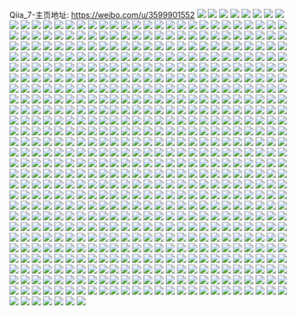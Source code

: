 Qiia_7-主页地址: https://weibo.com/u/3599901552 
![](https://wx4.sinaimg.cn/mw2000/d6922370ly1h9hmvt7qlrj20u0140q98.jpg) 
![](https://wx4.sinaimg.cn/mw2000/d6922370ly1h9hmvtykglj20u0140qbs.jpg) 
![](https://wx4.sinaimg.cn/mw2000/d6922370ly1h9hmvxaoduj20u01907ih.jpg) 
![](https://wx4.sinaimg.cn/mw2000/d6922370ly1h9hmvz3t9nj20u01syteq.jpg) 
![](https://wx4.sinaimg.cn/mw2000/d6922370ly1h9h9zy5wipj20u018zwt1.jpg) 
![](https://wx4.sinaimg.cn/mw2000/d6922370ly1h9h9zxi0rjj20u018zncf.jpg) 
![](https://wx4.sinaimg.cn/mw2000/d6922370ly1h9dzvptrsbj20u01hh79i.jpg) 
![](https://wx4.sinaimg.cn/mw2000/d6922370ly1h9a9zeqqw6j20u0140ake.jpg) 
![](https://wx4.sinaimg.cn/mw2000/d6922370ly1h9a9zt4x1rj20u01400yr.jpg) 
![](https://wx4.sinaimg.cn/mw2000/d6922370ly1h93g6zmrhkj20qy0nnmze.jpg) 
![](https://wx4.sinaimg.cn/mw2000/d6922370ly1h90emz7lskj20u01syak1.jpg) 
![](https://wx4.sinaimg.cn/mw2000/d6922370ly1h90en5doa4j20u01sztfe.jpg) 
![](https://wx4.sinaimg.cn/mw2000/d6922370ly1h90en44cmvj20u03lv1ej.jpg) 
![](https://wx4.sinaimg.cn/mw2000/d6922370ly1h90en7bkdoj20u0191q68.jpg) 
![](https://wx4.sinaimg.cn/mw2000/d6922370ly1h90en9u4maj20u0191gq0.jpg) 
![](https://wx4.sinaimg.cn/mw2000/d6922370ly1h90en9axg4j20u0191q6j.jpg) 
![](https://wx4.sinaimg.cn/mw2000/d6922370ly1h90en84ugwj20u0191q9u.jpg) 
![](https://wx4.sinaimg.cn/mw2000/d6922370ly1h90enbgbkgj20u0191dkg.jpg) 
![](https://wx4.sinaimg.cn/mw2000/d6922370ly1h90en6tdqbj20u0191gq4.jpg) 
![](https://wx4.sinaimg.cn/mw2000/d6922370ly1h90en69v5vj20u0191q8u.jpg) 
![](https://wx4.sinaimg.cn/mw2000/d6922370ly1h90en0r00aj20u0190dnv.jpg) 
![](https://wx4.sinaimg.cn/mw2000/d6922370ly1h90en8rzhuj20u0191jw9.jpg) 
![](https://wx4.sinaimg.cn/mw2000/d6922370ly1h90enai8w4j20u01910xw.jpg) 
![](https://wx4.sinaimg.cn/mw2000/d6922370ly1h8z0q8fczij20ot0hh75h.jpg) 
![](https://wx4.sinaimg.cn/mw2000/d6922370ly1h8z0q7v0cnj20u0122102.jpg) 
![](https://wx4.sinaimg.cn/mw2000/d6922370ly1h8wqi94zdxj20u01syalr.jpg) 
![](https://wx4.sinaimg.cn/mw2000/d6922370ly1h8ol9ng0m9j21910u0agg.jpg) 
![](https://wx4.sinaimg.cn/mw2000/d6922370ly1h8j9q44dbdj20wi0n876s.jpg) 
![](https://wx4.sinaimg.cn/mw2000/d6922370ly1h8dxjc4jqkj20u0140k3u.jpg) 
![](https://wx4.sinaimg.cn/mw2000/d6922370ly1h8dxjd4h4mj20u0140tgo.jpg) 
![](https://wx4.sinaimg.cn/mw2000/d6922370ly1h8dxje4advj20u0140k0m.jpg) 
![](https://wx4.sinaimg.cn/mw2000/d6922370ly1h8bgtfq3muj20u01400yw.jpg) 
![](https://wx4.sinaimg.cn/mw2000/d6922370ly1h898vom22gj21910u0dm5.jpg) 
![](https://wx4.sinaimg.cn/mw2000/d6922370ly1h898vpieprj21900u0gqw.jpg) 
![](https://wx4.sinaimg.cn/mw2000/d6922370ly1h83rzk5z58j20u019j130.jpg) 
![](https://wx4.sinaimg.cn/mw2000/d6922370ly1h83rzknv37j20u0190jvu.jpg) 
![](https://wx4.sinaimg.cn/mw2000/d6922370ly1h81m1o2rvcj20sq1e944m.jpg) 
![](https://wx4.sinaimg.cn/mw2000/d6922370ly1h7zv4dl44ij20u0140gv4.jpg) 
![](https://wx4.sinaimg.cn/mw2000/d6922370ly1h7zv4gg1ppj20u00u0grp.jpg) 
![](https://wx4.sinaimg.cn/mw2000/d6922370ly1h7z7ln6zbrj20u011iwur.jpg) 
![](https://wx4.sinaimg.cn/mw2000/d6922370ly1h7z7lo56u0j20u0140132.jpg) 
![](https://wx4.sinaimg.cn/mw2000/d6922370ly1h7su7bmjvtj20ox0k3dh0.jpg) 
![](https://wx4.sinaimg.cn/mw2000/d6922370ly1h7qntg01tgj20rf1j1jv1.jpg) 
![](https://wx4.sinaimg.cn/mw2000/d6922370ly1h7mrbulicxj20u0136th2.jpg) 
![](https://wx4.sinaimg.cn/mw2000/d6922370ly1h7mrdge1vwj20u015eaj7.jpg) 
![](https://wx4.sinaimg.cn/mw2000/d6922370ly1h7mrdgv93vj20u0140qbz.jpg) 
![](https://wx4.sinaimg.cn/mw2000/d6922370ly1h7mrdha6rfj20u019044b.jpg) 
![](https://wx4.sinaimg.cn/mw2000/d6922370ly1h7mrdfxm45j20u018btec.jpg) 
![](https://wx4.sinaimg.cn/mw2000/d6922370ly1h7mrdhmbk2j20u0191dkv.jpg) 
![](https://wx4.sinaimg.cn/mw2000/d6922370ly1h7lcdj2d3qj20u01hc46x.jpg) 
![](https://wx4.sinaimg.cn/mw2000/d6922370ly1h7jzuyq081j20u0140qat.jpg) 
![](https://wx4.sinaimg.cn/mw2000/d6922370ly1h7jzuz7hftj20u011igv2.jpg) 
![](https://wx4.sinaimg.cn/mw2000/d6922370ly1h7ir4jqhv3j20u0140h2r.jpg) 
![](https://wx4.sinaimg.cn/mw2000/d6922370ly1h763hx9himj20u018zgto.jpg) 
![](https://wx4.sinaimg.cn/mw2000/d6922370ly1h756bwnzy5j20s31ktdif.jpg) 
![](https://wx4.sinaimg.cn/mw2000/d6922370ly1h756bx89b1j20n00xqgn7.jpg) 
![](https://wx4.sinaimg.cn/mw2000/d6922370ly1h6whmqnw35j20u0138gqo.jpg) 
![](https://wx4.sinaimg.cn/mw2000/d6922370ly1h6whmr14wuj20u40tjdiw.jpg) 
![](https://wx4.sinaimg.cn/mw2000/d6922370ly1h6whmq86czj20kn0dvgmy.jpg) 
![](https://wx4.sinaimg.cn/mw2000/d6922370ly1h6se21lhfzj20u0140k09.jpg) 
![](https://wx4.sinaimg.cn/mw2000/d6922370ly1h6omd690k5j21400u0jtz.jpg) 
![](https://wx4.sinaimg.cn/mw2000/d6922370ly1h6o3d9zr2vj20u0140aga.jpg) 
![](https://wx4.sinaimg.cn/mw2000/d6922370ly1h6l6sjxhu4j20u014s484.jpg) 
![](https://wx4.sinaimg.cn/mw2000/d6922370ly1h6fu0cl0fej20u01gc44x.jpg) 
![](https://wx4.sinaimg.cn/mw2000/d6922370ly1h6f67pn6wqj20wi0ijabh.jpg) 
![](https://wx4.sinaimg.cn/mw2000/d6922370ly1h6ejdeyo7tj20u0140gzu.jpg) 
![](https://wx4.sinaimg.cn/mw2000/d6922370ly1h6ejdgaf4cj20u01407hh.jpg) 
![](https://wx4.sinaimg.cn/mw2000/d6922370ly1h6ejdhycpej20u0140qf1.jpg) 
![](https://wx4.sinaimg.cn/mw2000/d6922370ly1h6ejdn7unpj20u0191qbt.jpg) 
![](https://wx4.sinaimg.cn/mw2000/d6922370ly1h66al0p8bdj20ns0b5t9k.jpg) 
![](https://wx4.sinaimg.cn/mw2000/d6922370ly1h62gqpypfej20u00u0ah0.jpg) 
![](https://wx4.sinaimg.cn/mw2000/d6922370ly1h62gqqkodhj20u00u07bl.jpg) 
![](https://wx4.sinaimg.cn/mw2000/d6922370ly1h62gqrixiwj21910u04cs.jpg) 
![](https://wx4.sinaimg.cn/mw2000/d6922370ly1h62gqsdvbfj20u01914cg.jpg) 
![](https://wx4.sinaimg.cn/mw2000/d6922370ly1h62gqt376uj20u018wk0s.jpg) 
![](https://wx4.sinaimg.cn/mw2000/d6922370ly1h62gqtkxhsj21400u0q9t.jpg) 
![](https://wx4.sinaimg.cn/mw2000/d6922370ly1h60bw47xvrj21400u0dha.jpg) 
![](https://wx4.sinaimg.cn/mw2000/d6922370ly1h60bw3pk23j21hc0u0woa.jpg) 
![](https://wx4.sinaimg.cn/mw2000/d6922370ly1h60bw4kvfwj20ra10dgqh.jpg) 
![](https://wx4.sinaimg.cn/mw2000/d6922370ly1h60bw59r8uj21400u07gr.jpg) 
![](https://wx4.sinaimg.cn/mw2000/d6922370ly1h5yiw3hj67j21400u0dot.jpg) 
![](https://wx4.sinaimg.cn/mw2000/d6922370ly1h5yiw45q8kj21400u0wi9.jpg) 
![](https://wx4.sinaimg.cn/mw2000/d6922370ly1h5xvm4lpf4j20u0190wl4.jpg) 
![](https://wx4.sinaimg.cn/mw2000/d6922370ly1h5ws8eg7qkj20u01hcak7.jpg) 
![](https://wx4.sinaimg.cn/mw2000/d6922370ly1h5ws8d3hu9j20u01907e0.jpg) 
![](https://wx4.sinaimg.cn/mw2000/d6922370ly1h5w581w7ooj20u00v4grr.jpg) 
![](https://wx4.sinaimg.cn/mw2000/d6922370ly1h5vggcpdqkj20u0140gur.jpg) 
![](https://wx4.sinaimg.cn/mw2000/d6922370ly1h5tbzzsvpdj20u01407ar.jpg) 
![](https://wx4.sinaimg.cn/mw2000/d6922370ly1h5tbzx1ay4j20u00u045a.jpg) 
![](https://wx4.sinaimg.cn/mw2000/d6922370ly1h5tc02qiyoj20u0190til.jpg) 
![](https://wx4.sinaimg.cn/mw2000/d6922370ly1h5lj7m6hlkj20u0140tgy.jpg) 
![](https://wx4.sinaimg.cn/mw2000/d6922370ly1h5kjuzis85j20u01ow118.jpg) 
![](https://wx4.sinaimg.cn/mw2000/d6922370ly1h5drhxmjwcj20u0140qa3.jpg) 
![](https://wx4.sinaimg.cn/mw2000/d6922370ly1h5drhxyfuwj20u0140k2w.jpg) 
![](https://wx4.sinaimg.cn/mw2000/d6922370ly1h5drhy83p0j20ry176tjn.jpg) 
![](https://wx4.sinaimg.cn/mw2000/d6922370ly1h5drhylswaj20u0191n4n.jpg) 
![](https://wx4.sinaimg.cn/mw2000/d6922370ly1h5drhz2vg6j20u0191wm5.jpg) 
![](https://wx4.sinaimg.cn/mw2000/d6922370ly1h5drhzefa3j20u019011r.jpg) 
![](https://wx4.sinaimg.cn/mw2000/d6922370ly1h5drhxdj1wj20u018zgs0.jpg) 
![](https://wx4.sinaimg.cn/mw2000/d6922370ly1h5drhzvcvcj20u0190gs3.jpg) 
![](https://wx4.sinaimg.cn/mw2000/d6922370ly1h5dri08ta9j20u0190gsh.jpg) 
![](https://wx4.sinaimg.cn/mw2000/d6922370ly1h5aa55y14tj20u00ys40m.jpg) 
![](https://wx4.sinaimg.cn/mw2000/d6922370ly1h53xatgq9oj20wi0oc76s.jpg) 
![](https://wx4.sinaimg.cn/mw2000/d6922370ly1h53xatww4aj20wi0nfjul.jpg) 
![](https://wx4.sinaimg.cn/mw2000/d6922370ly1h53xas9i6kj21400u0wn4.jpg) 
![](https://wx4.sinaimg.cn/mw2000/d6922370ly1h51s0d577jj20u01404ay.jpg) 
![](https://wx4.sinaimg.cn/mw2000/d6922370ly1h51s0blin0j20u0148tkt.jpg) 
![](https://wx4.sinaimg.cn/mw2000/d6922370ly1h51s0ejd4dj21400u011w.jpg) 
![](https://wx4.sinaimg.cn/mw2000/d6922370ly1h4zoahgu9sj20cb0dz0to.jpg) 
![](https://wx4.sinaimg.cn/mw2000/d6922370ly1h4zoahr35qj20wi1qnn3v.jpg) 
![](https://wx4.sinaimg.cn/mw2000/d6922370ly1h4zoai4en2j20wi1r0aha.jpg) 
![](https://wx4.sinaimg.cn/mw2000/d6922370ly1h4zoah96n1j20wi1q97bp.jpg) 
![](https://wx4.sinaimg.cn/mw2000/d6922370ly1h4y6yjh76cj20u011i12o.jpg) 
![](https://wx4.sinaimg.cn/mw2000/d6922370ly1h4y6yl2j2ej21o0280u0x.jpg) 
![](https://wx4.sinaimg.cn/mw2000/d6922370ly1h4w8tuzhxcj20u01sy78p.jpg) 
![](https://wx4.sinaimg.cn/mw2000/d6922370ly1h4w8tryat2j20u01syjvw.jpg) 
![](https://wx4.sinaimg.cn/mw2000/d6922370ly1h4w8txc2ksj20u01syq7v.jpg) 
![](https://wx4.sinaimg.cn/mw2000/d6922370ly1h4ulor9m14j20u0140dmn.jpg) 
![](https://wx4.sinaimg.cn/mw2000/d6922370ly1h4o2nqe90kj20u0140gp5.jpg) 
![](https://wx4.sinaimg.cn/mw2000/d6922370ly1h4ltckohmij20u0140qfh.jpg) 
![](https://wx4.sinaimg.cn/mw2000/d6922370ly1h4ltdnhko1j20u0140tkf.jpg) 
![](https://wx4.sinaimg.cn/mw2000/d6922370ly1h4ltcn41trj20u013kn27.jpg) 
![](https://wx4.sinaimg.cn/mw2000/d6922370ly1h4icrfe102j20jt0qf77p.jpg) 
![](https://wx4.sinaimg.cn/mw2000/d6922370ly1h4gy0iof6zj21jk15o7ln.jpg) 
![](https://wx4.sinaimg.cn/mw2000/d6922370ly1h4blfzu6yjj20u01fn7g6.jpg) 
![](https://wx4.sinaimg.cn/mw2000/d6922370ly1h4blgl3vpuj20u03r01kx.jpg) 
![](https://wx4.sinaimg.cn/mw2000/d6922370ly1h4blgmgpkdj20u0190173.jpg) 
![](https://wx4.sinaimg.cn/mw2000/d6922370ly1h4blgn5gypj20u0190gyd.jpg) 
![](https://wx4.sinaimg.cn/mw2000/d6922370ly1h4blg0gkhfj218z0u0dpm.jpg) 
![](https://wx4.sinaimg.cn/mw2000/d6922370ly1h4blgoc7dbj20u03s91kx.jpg) 
![](https://wx4.sinaimg.cn/mw2000/d6922370ly1h4blgpc2pvj20u0190gyp.jpg) 
![](https://wx4.sinaimg.cn/mw2000/d6922370ly1h4blgq1fiwj20u0191k08.jpg) 
![](https://wx4.sinaimg.cn/mw2000/d6922370ly1h4blfz5yz9j20p535sqth.jpg) 
![](https://wx4.sinaimg.cn/mw2000/d6922370ly1h4bd73qazsj20u0190gsm.jpg) 
![](https://wx4.sinaimg.cn/mw2000/d6922370ly1h4b07gwdvdj20u01957co.jpg) 
![](https://wx4.sinaimg.cn/mw2000/d6922370ly1h4b07hp76uj20u019511l.jpg) 
![](https://wx4.sinaimg.cn/mw2000/d6922370ly1h4b07iko7oj20u019i46c.jpg) 
![](https://wx4.sinaimg.cn/mw2000/d6922370ly1h4b07jegp8j20u0190dnk.jpg) 
![](https://wx4.sinaimg.cn/mw2000/d6922370ly1h4b07jyglsj20m10x2aeo.jpg) 
![](https://wx4.sinaimg.cn/mw2000/d6922370ly1h4b07g103ij218z0u0wkf.jpg) 
![](https://wx4.sinaimg.cn/mw2000/d6922370ly1h4b07kt23rj20u0190jxg.jpg) 
![](https://wx4.sinaimg.cn/mw2000/d6922370ly1h4b07lqk0zj21900u0ak1.jpg) 
![](https://wx4.sinaimg.cn/mw2000/d6922370ly1h465975oxvj20u0190wqe.jpg) 
![](https://wx4.sinaimg.cn/mw2000/d6922370ly1h46598qinaj20u013ydm6.jpg) 
![](https://wx4.sinaimg.cn/mw2000/d6922370ly1h42yvwpft1j20u01peqgr.jpg) 
![](https://wx4.sinaimg.cn/mw2000/d6922370ly1h3zwl7bmk0j20u0190qg2.jpg) 
![](https://wx4.sinaimg.cn/mw2000/d6922370ly1h3u7oc3zopj20cs06tt90.jpg) 
![](https://wx4.sinaimg.cn/mw2000/d6922370ly1h3u6brob4jj20u0190k0l.jpg) 
![](https://wx4.sinaimg.cn/mw2000/d6922370ly1h3u6bukctgj21900u07fp.jpg) 
![](https://wx4.sinaimg.cn/mw2000/d6922370ly1h3u6bvqd00j20u0190th8.jpg) 
![](https://wx4.sinaimg.cn/mw2000/d6922370ly1h3u6bwiaj1j20u0190dk1.jpg) 
![](https://wx4.sinaimg.cn/mw2000/d6922370ly1h3mznf202xj20u014btgl.jpg) 
![](https://wx4.sinaimg.cn/mw2000/d6922370ly1h3mznfvesuj20u014dtge.jpg) 
![](https://wx4.sinaimg.cn/mw2000/d6922370ly1h3mzne6ytqj20u0140q9c.jpg) 
![](https://wx4.sinaimg.cn/mw2000/d6922370ly1h3mzngh88lj20u0140wjo.jpg) 
![](https://wx4.sinaimg.cn/mw2000/d6922370ly1h3m4ss81h6j20u0190441.jpg) 
![](https://wx4.sinaimg.cn/mw2000/d6922370ly1h3m4sren4rj20u0190n4o.jpg) 
![](https://wx4.sinaimg.cn/mw2000/d6922370ly1h3i1t5bib6j20wi0nxgoz.jpg) 
![](https://wx4.sinaimg.cn/mw2000/d6922370ly1h3cu7ruooyj20wi1ycnpd.jpg) 
![](https://wx4.sinaimg.cn/mw2000/d6922370ly1h3cu7t3t20j20u01sxtmb.jpg) 
![](https://wx4.sinaimg.cn/mw2000/d6922370ly1h3ctqrw9unj230q1p6qv7.jpg) 
![](https://wx4.sinaimg.cn/mw2000/d6922370ly1h39bgt0474j20u011hn4s.jpg) 
![](https://wx4.sinaimg.cn/mw2000/d6922370ly1h39bjjushlj20u00u0jy1.jpg) 
![](https://wx4.sinaimg.cn/mw2000/d6922370ly1h39bgzxnmkj21hc0u0gy4.jpg) 
![](https://wx4.sinaimg.cn/mw2000/d6922370ly1h39bh2p577j20u01407bh.jpg) 
![](https://wx4.sinaimg.cn/mw2000/d6922370ly1h39bh7htagj20u01hhwn3.jpg) 
![](https://wx4.sinaimg.cn/mw2000/d6922370ly1h39bh4espaj21400u0q95.jpg) 
![](https://wx4.sinaimg.cn/mw2000/d6922370ly1h344zp06adj221j2jwx6p.jpg) 
![](https://wx4.sinaimg.cn/mw2000/d6922370ly1h344zpeu4aj20vz13y4el.jpg) 
![](https://wx4.sinaimg.cn/mw2000/d6922370ly1h32xbzyv9zj20w91an7g3.jpg) 
![](https://wx4.sinaimg.cn/mw2000/d6922370ly1h30pf8dblxj20kb0kbmz6.jpg) 
![](https://wx4.sinaimg.cn/mw2000/d6922370ly1h30pf97e8yj20u00uaafc.jpg) 
![](https://wx4.sinaimg.cn/mw2000/d6922370ly1h30pfa7i3vj20u00u0dkq.jpg) 
![](https://wx4.sinaimg.cn/mw2000/d6922370ly1h30pf7v4bmj20u0140gu1.jpg) 
![](https://wx4.sinaimg.cn/mw2000/d6922370ly1h30pfb6r56j20u01hcqah.jpg) 
![](https://wx4.sinaimg.cn/mw2000/d6922370ly1h30pfc9mwqj20u0140476.jpg) 
![](https://wx4.sinaimg.cn/mw2000/d6922370ly1h2rf2r8oqyj20qs20ctna.jpg) 
![](https://wx4.sinaimg.cn/mw2000/d6922370ly1h2qhwsf9exj20u013o467.jpg) 
![](https://wx4.sinaimg.cn/mw2000/d6922370ly1h2qhwsukjqj20k00zk77e.jpg) 
![](https://wx4.sinaimg.cn/mw2000/d6922370ly1h2qb97zpu6j22bb3331l0.jpg) 
![](https://wx4.sinaimg.cn/mw2000/d6922370ly1h2qb9a1a3kj22c03401l1.jpg) 
![](https://wx4.sinaimg.cn/mw2000/d6922370ly1h2qb9byco9j22bk33ze84.jpg) 
![](https://wx4.sinaimg.cn/mw2000/d6922370ly1h2qb95ruacj21sc2dsb2a.jpg) 
![](https://wx4.sinaimg.cn/mw2000/d6922370ly1h2kcuf8hzvj22dc1kwqv5.jpg) 
![](https://wx4.sinaimg.cn/mw2000/d6922370ly1h28bo32pnsj20u0131wkn.jpg) 
![](https://wx4.sinaimg.cn/mw2000/d6922370ly1h28bo2a53oj20u0140jxz.jpg) 
![](https://wx4.sinaimg.cn/mw2000/d6922370ly1h26aolm9sgj20u0191ah4.jpg) 
![](https://wx4.sinaimg.cn/mw2000/d6922370ly1h218k2j4b8j20u01ixjx4.jpg) 
![](https://wx4.sinaimg.cn/mw2000/d6922370ly1h1z3580fqpj20u015zqa1.jpg) 
![](https://wx4.sinaimg.cn/mw2000/d6922370ly1h1xd365444j20u00zl421.jpg) 
![](https://wx4.sinaimg.cn/mw2000/d6922370ly1h1s7vtb5pej20u0140gu1.jpg) 
![](https://wx4.sinaimg.cn/mw2000/d6922370ly1h1s7vsaf0pj20u0140n3t.jpg) 
![](https://wx4.sinaimg.cn/mw2000/d6922370ly1h1s7voxe27j20u0190jyw.jpg) 
![](https://wx4.sinaimg.cn/mw2000/d6922370ly1h1nfyyoe3lj20m60tkdi6.jpg) 
![](https://wx4.sinaimg.cn/mw2000/d6922370ly1h1nfyz0q2ej20u01hctlv.jpg) 
![](https://wx4.sinaimg.cn/mw2000/d6922370ly1h1nfyydt56j20if0okgn9.jpg) 
![](https://wx4.sinaimg.cn/mw2000/d6922370ly1h1l40fl1lkj20u0140gyo.jpg) 
![](https://wx4.sinaimg.cn/mw2000/d6922370ly1h1l40gf548j21410u0agn.jpg) 
![](https://wx4.sinaimg.cn/mw2000/d6922370ly1h1l40e3z8ij20u01404eg.jpg) 
![](https://wx4.sinaimg.cn/mw2000/d6922370ly1h1l40hotglj20u013zdqa.jpg) 
![](https://wx4.sinaimg.cn/mw2000/d6922370ly1h1l40ljcsuj21400u012m.jpg) 
![](https://wx4.sinaimg.cn/mw2000/d6922370ly1h1iv73ekvoj20u00w7n19.jpg) 
![](https://wx4.sinaimg.cn/mw2000/d6922370ly1h1e27fmv47j20u014nwlu.jpg) 
![](https://wx4.sinaimg.cn/mw2000/d6922370ly1h1cqyuvewej20u00u0wjp.jpg) 
![](https://wx4.sinaimg.cn/mw2000/d6922370ly1h1cr02wdnqj20u0140wmd.jpg) 
![](https://wx4.sinaimg.cn/mw2000/d6922370ly1h1cqyxf4ktj20u0190n80.jpg) 
![](https://wx4.sinaimg.cn/mw2000/d6922370ly1h1af6z390yj20u0140wph.jpg) 
![](https://wx4.sinaimg.cn/mw2000/d6922370ly1h1af6vofmkj20u0140147.jpg) 
![](https://wx4.sinaimg.cn/mw2000/d6922370ly1h19bhz4tgjj20u01t8guy.jpg) 
![](https://wx4.sinaimg.cn/mw2000/d6922370ly1h18i2kaok3j21l72dsb2a.jpg) 
![](https://wx4.sinaimg.cn/mw2000/d6922370ly1h16wpjl55pj20ra1ci4bc.jpg) 
![](https://wx4.sinaimg.cn/mw2000/d6922370ly1h16wpk1o8wj20ra1cik4f.jpg) 
![](https://wx4.sinaimg.cn/mw2000/d6922370ly1h14ti8j7duj20u0190k22.jpg) 
![](https://wx4.sinaimg.cn/mw2000/d6922370ly1h14ti75ujlj20u019016r.jpg) 
![](https://wx4.sinaimg.cn/mw2000/d6922370ly1h14tia2c03j20u0190gub.jpg) 
![](https://wx4.sinaimg.cn/mw2000/d6922370ly1h13pq81x4gj20u00uk7aq.jpg) 
![](https://wx4.sinaimg.cn/mw2000/d6922370ly1h11jdr8mf7j20u01jxwlc.jpg) 
![](https://wx4.sinaimg.cn/mw2000/d6922370ly1h11jdqi3f7j20u01lhag8.jpg) 
![](https://wx4.sinaimg.cn/mw2000/d6922370ly1h11jdrs15wj20u00uhgow.jpg) 
![](https://wx4.sinaimg.cn/mw2000/d6922370ly1h11jdsdnelj20wi0ro41x.jpg) 
![](https://wx4.sinaimg.cn/mw2000/d6922370ly1h0wz04tmmoj20u02i1gtu.jpg) 
![](https://wx4.sinaimg.cn/mw2000/d6922370ly1h0wz06ys65j20u04v0dxn.jpg) 
![](https://wx4.sinaimg.cn/mw2000/d6922370ly1h0wz03higqj20qg7psb29.jpg) 
![](https://wx4.sinaimg.cn/mw2000/d6922370ly1h0wz08yqqtj20u03r0ndu.jpg) 
![](https://wx4.sinaimg.cn/mw2000/d6922370ly1h0wz0az47uj20u04znqqo.jpg) 
![](https://wx4.sinaimg.cn/mw2000/d6922370ly1h0wz0cko48j20u04v1atx.jpg) 
![](https://wx4.sinaimg.cn/mw2000/d6922370ly1h0wt02tev7j20ty1i0n3d.jpg) 
![](https://wx4.sinaimg.cn/mw2000/d6922370ly1h0wt0h8jgsj20u01sydm7.jpg) 
![](https://wx4.sinaimg.cn/mw2000/d6922370ly1h0wt0nniuhj20u01hcah1.jpg) 
![](https://wx4.sinaimg.cn/mw2000/d6922370ly1h0qlpra3juj20u00u0qaw.jpg) 
![](https://wx4.sinaimg.cn/mw2000/d6922370ly1h0lvactzipj20u0112q5c.jpg) 
![](https://wx4.sinaimg.cn/mw2000/d6922370ly1h0jx5j6xafj20u00u0gs5.jpg) 
![](https://wx4.sinaimg.cn/mw2000/d6922370ly1h0jx5k08g3j20u00u044n.jpg) 
![](https://wx4.sinaimg.cn/mw2000/d6922370ly1h0jx5kymyoj20u00u0n3c.jpg) 
![](https://wx4.sinaimg.cn/mw2000/d6922370ly1h0ix75rbcwj20ku1wa489.jpg) 
![](https://wx4.sinaimg.cn/mw2000/d6922370ly1h0ix773mahj20u01427d0.jpg) 
![](https://wx4.sinaimg.cn/mw2000/d6922370ly1h0e7z6px8aj20u00u0q7k.jpg) 
![](https://wx4.sinaimg.cn/mw2000/d6922370ly1h0e7z7mk1ij20u00u0tdg.jpg) 
![](https://wx4.sinaimg.cn/mw2000/d6922370ly1h0d9m9v069j20u00uwtbh.jpg) 
![](https://wx4.sinaimg.cn/mw2000/d6922370ly1h0d9may2gzj20u01htzqa.jpg) 
![](https://wx4.sinaimg.cn/mw2000/d6922370ly1h0d9mc8zf1j20u01bswj2.jpg) 
![](https://wx4.sinaimg.cn/mw2000/d6922370ly1h0d9m8peodj20wi0n5ju6.jpg) 
![](https://wx4.sinaimg.cn/mw2000/d6922370ly1h0d9mcyegmj20u0138q7b.jpg) 
![](https://wx4.sinaimg.cn/mw2000/d6922370ly1h0d9mf4mwij20u01dygr1.jpg) 
![](https://wx4.sinaimg.cn/mw2000/d6922370ly1h0d9mfxc63j20u00yvtct.jpg) 
![](https://wx4.sinaimg.cn/mw2000/d6922370ly1h0d9n7m2bbj20u00wbq6j.jpg) 
![](https://wx4.sinaimg.cn/mw2000/d6922370ly1h088p2jk6jj20u0140tgp.jpg) 
![](https://wx4.sinaimg.cn/mw2000/d6922370ly1h088p3961ij20u013zdn0.jpg) 
![](https://wx4.sinaimg.cn/mw2000/d6922370ly1h067wrug5bj20u0140ah0.jpg) 
![](https://wx4.sinaimg.cn/mw2000/d6922370ly1h067wra70yj20u0192n5q.jpg) 
![](https://wx4.sinaimg.cn/mw2000/d6922370ly1h067wsduyhj21400u0n40.jpg) 
![](https://wx4.sinaimg.cn/mw2000/d6922370ly1h067yfr3z0j20u0190tge.jpg) 
![](https://wx4.sinaimg.cn/mw2000/d6922370ly1h0539403unj20u00u0gpt.jpg) 
![](https://wx4.sinaimg.cn/mw2000/d6922370ly1h03w0lzgfgj20u0140ak6.jpg) 
![](https://wx4.sinaimg.cn/mw2000/d6922370ly1gznvw8sy4hj20u015k46m.jpg) 
![](https://wx4.sinaimg.cn/mw2000/d6922370ly1gzk9d4gn39j21l6248kjl.jpg) 
![](https://wx4.sinaimg.cn/mw2000/d6922370ly1gzk9d3l2ygj21li24onpd.jpg) 
![](https://wx4.sinaimg.cn/mw2000/d6922370ly1gzhy22ylpxj21xq2jskjl.jpg) 
![](https://wx4.sinaimg.cn/mw2000/d6922370ly1gz5432rusgj218h0p1q7r.jpg) 
![](https://wx4.sinaimg.cn/mw2000/d6922370ly1gz541zos6vj20u01410z7.jpg) 
![](https://wx4.sinaimg.cn/mw2000/d6922370ly1gz541ytmmrj20u014jnck.jpg) 
![](https://wx4.sinaimg.cn/mw2000/d6922370ly1gz541uhlqjj20u0140wuh.jpg) 
![](https://wx4.sinaimg.cn/mw2000/d6922370ly1gyy1gvm14rj233z2c0kjn.jpg) 
![](https://wx4.sinaimg.cn/mw2000/d6922370ly1gyqeijh56qj20u0140jzx.jpg) 
![](https://wx4.sinaimg.cn/mw2000/d6922370ly1gyood31vdaj20u013zwil.jpg) 
![](https://wx4.sinaimg.cn/mw2000/d6922370ly1gyood2rb22j20u0190gp6.jpg) 
![](https://wx4.sinaimg.cn/mw2000/d6922370ly1gyood3f9tmj20u0190jvu.jpg) 
![](https://wx4.sinaimg.cn/mw2000/d6922370ly1gyood3xwy1j20u0190q84.jpg) 
![](https://wx4.sinaimg.cn/mw2000/d6922370ly1gyood62vc9j20u0190q7h.jpg) 
![](https://wx4.sinaimg.cn/mw2000/d6922370ly1gyood6wpxfj20u0190n21.jpg) 
![](https://wx4.sinaimg.cn/mw2000/d6922370ly1gyood7fomcj20u0190gqk.jpg) 
![](https://wx4.sinaimg.cn/mw2000/d6922370ly1gyood7sufjj20u0190tdh.jpg) 
![](https://wx4.sinaimg.cn/mw2000/d6922370ly1gyood84f3ij20u0190wiu.jpg) 
![](https://wx4.sinaimg.cn/mw2000/d6922370ly1gylqf8r41nj22c0340qv5.jpg) 
![](https://wx4.sinaimg.cn/mw2000/d6922370ly1gylqff25yaj22c03404qq.jpg) 
![](https://wx4.sinaimg.cn/mw2000/d6922370ly1gylqfas1hej21x22k2x6p.jpg) 
![](https://wx4.sinaimg.cn/mw2000/d6922370ly1gylqfdplynj22c0340e82.jpg) 
![](https://wx4.sinaimg.cn/mw2000/d6922370ly1gy6ocayri9j20u013zqb1.jpg) 
![](https://wx4.sinaimg.cn/mw2000/d6922370ly1gy6occdzj2j20u0147doa.jpg) 
![](https://wx4.sinaimg.cn/mw2000/d6922370ly1gxrdixru8xj21sc2dru0y.jpg) 
![](https://wx4.sinaimg.cn/mw2000/d6922370ly1gxrdiz1a8sj22c0340u0y.jpg) 
![](https://wx4.sinaimg.cn/mw2000/d6922370ly1gwroby8yjsj21us2bhkjm.jpg) 
![](https://wx4.sinaimg.cn/mw2000/d6922370ly1gwroc10916j21xq2ke7wj.jpg) 
![](https://wx4.sinaimg.cn/mw2000/d6922370ly1gwroc4q5olj221a2ppu0y.jpg) 
![](https://wx4.sinaimg.cn/mw2000/d6922370ly1gwroc96ygyj20wn17jk8e.jpg) 
![](https://wx4.sinaimg.cn/mw2000/d6922370ly1gwrocce9b6j22c02c0hdv.jpg) 
![](https://wx4.sinaimg.cn/mw2000/d6922370ly1gwrod2qnfwj22c0340u0y.jpg) 
![](https://wx4.sinaimg.cn/mw2000/d6922370ly1gw71a087s8j20u0140ao3.jpg) 
![](https://wx4.sinaimg.cn/mw2000/d6922370ly1gw71ag56gzj20u0140atm.jpg) 
![](https://wx4.sinaimg.cn/mw2000/d6922370ly1gw71aj9i28j20u0140kc5.jpg) 
![](https://wx4.sinaimg.cn/mw2000/d6922370ly1gw71alp3igj20u0140wqb.jpg) 
![](https://wx4.sinaimg.cn/mw2000/d6922370ly1gw71aomzvkj20u0140k54.jpg) 
![](https://wx4.sinaimg.cn/mw2000/d6922370ly1gw71apup4fj20u0140tg7.jpg) 
![](https://wx4.sinaimg.cn/mw2000/d6922370ly1gvzfusive2j21400u00zh.jpg) 
![](https://wx4.sinaimg.cn/mw2000/d6922370ly1gvzfuuijtjj20u0140q7d.jpg) 
![](https://wx4.sinaimg.cn/mw2000/d6922370ly1gvzfuw0p3rj20u014042f.jpg) 
![](https://wx4.sinaimg.cn/mw2000/d6922370ly1gvzg2zkguej21400u0jxn.jpg) 
![](https://wx4.sinaimg.cn/mw2000/d6922370ly1gvzfuwkxiwj20u0141juq.jpg) 
![](https://wx4.sinaimg.cn/mw2000/d6922370ly1gvzfuz3l03j20u01407er.jpg) 
![](https://wx4.sinaimg.cn/mw2000/d6922370ly1gvzfurri0nj21400u07b0.jpg) 
![](https://wx4.sinaimg.cn/mw2000/d6922370ly1gvzg0pn1g4j21420u07bk.jpg) 
![](https://wx4.sinaimg.cn/mw2000/d6922370ly1gvzg6d0q9oj20jg0s5dht.jpg) 
![](https://wx4.sinaimg.cn/mw2000/d6922370ly1gvz0gru1laj20wi1ycqv5.jpg) 
![](https://wx4.sinaimg.cn/mw2000/d6922370ly1gvxrrp0cdfj20u0140h9i.jpg) 
![](https://wx4.sinaimg.cn/mw2000/d6922370ly1gvxrrqfrkaj20u0140qch.jpg) 
![](https://wx4.sinaimg.cn/mw2000/d6922370ly1gvxrrrpcqbj20u01404bp.jpg) 
![](https://wx4.sinaimg.cn/mw2000/d6922370ly1gvxrrucxobj21400u0k6d.jpg) 
![](https://wx4.sinaimg.cn/mw2000/d6922370ly1gvxrrvjrbfj20u00u012t.jpg) 
![](https://wx4.sinaimg.cn/mw2000/d6922370ly1gvxrrwk4nkj20u00u0qbe.jpg) 
![](https://wx4.sinaimg.cn/mw2000/d6922370ly1gvxrrxulufj20u00u0atc.jpg) 
![](https://wx4.sinaimg.cn/mw2000/d6922370ly1gvxrryrx9gj20u0140gw8.jpg) 
![](https://wx4.sinaimg.cn/mw2000/d6922370ly1gvxrs054eij20u1141drp.jpg) 
![](https://wx4.sinaimg.cn/mw2000/d6922370ly1gvu3gb1odjj20u0140qbz.jpg) 
![](https://wx4.sinaimg.cn/mw2000/d6922370ly1gvu3gc64r9j20u0140n0d.jpg) 
![](https://wx4.sinaimg.cn/mw2000/003VCOQgly1gv82wk87nbj60u018yjzr02.jpg) 
![](https://wx4.sinaimg.cn/mw2000/003VCOQgly1gv82wjb47pj60u01907c702.jpg) 
![](https://wx4.sinaimg.cn/mw2000/003VCOQgly1gv82wklp3kj60u0140agn02.jpg) 
![](https://wx4.sinaimg.cn/mw2000/003VCOQgly1gv82wljhgaj60u0140jy202.jpg) 
![](https://wx4.sinaimg.cn/mw2000/003VCOQgly1gv82wl7vbkj61400u0ail02.jpg) 
![](https://wx4.sinaimg.cn/mw2000/003VCOQgly1gv82wm37s4j60u00u0jyv02.jpg) 
![](https://wx4.sinaimg.cn/mw2000/003VCOQgly1gv82wmgd0hj60u0140n2q02.jpg) 
![](https://wx4.sinaimg.cn/mw2000/003VCOQgly1gv82wmvmaij60u01407hq02.jpg) 
![](https://wx4.sinaimg.cn/mw2000/003VCOQgly1gv82wn6ruxj60m30tgq6e02.jpg) 
![](https://wx4.sinaimg.cn/mw2000/d6922370ly1gv3rmg1v84j20u01907cn.jpg) 
![](https://wx4.sinaimg.cn/mw2000/003VCOQgly1gv3rmei13oj60u019046l02.jpg) 
![](https://wx4.sinaimg.cn/mw2000/d6922370ly1gv3rmeypdrj20u019046s.jpg) 
![](https://wx4.sinaimg.cn/mw2000/003VCOQgly1gv3rmdr9x0j60u0190tfr02.jpg) 
![](https://wx4.sinaimg.cn/mw2000/d6922370ly1gv3rmff8p7j20u0191478.jpg) 
![](https://wx4.sinaimg.cn/mw2000/d6922370ly1gv3rmfsct7j20u0190n58.jpg) 
![](https://wx4.sinaimg.cn/mw2000/003VCOQgly1gv3rme0snxj60u019110702.jpg) 
![](https://wx4.sinaimg.cn/mw2000/003VCOQgly1gv2bnm6dm4j60u114g7fq02.jpg) 
![](https://wx4.sinaimg.cn/mw2000/003VCOQgly1guobutq4xmj60u012qgvs02.jpg) 
![](https://wx4.sinaimg.cn/mw2000/003VCOQgly1guobuxs00gj60u01407hr02.jpg) 
![](https://wx4.sinaimg.cn/mw2000/003VCOQgly1guobvdg66oj60u0140gx102.jpg) 
![](https://wx4.sinaimg.cn/mw2000/003VCOQgly1guobv6tf8gj60u0140qf002.jpg) 
![](https://wx4.sinaimg.cn/mw2000/003VCOQgly1guobvbbi4xj616q0u1wze02.jpg) 
![](https://wx4.sinaimg.cn/mw2000/003VCOQgly1guobvgkq7bj60u0140n7s02.jpg) 
![](https://wx4.sinaimg.cn/mw2000/003VCOQgly1gua8lao3kdj60u0140dix02.jpg) 
![](https://wx4.sinaimg.cn/mw2000/003VCOQgly1gua8lbczq1j60u01400x202.jpg) 
![](https://wx4.sinaimg.cn/mw2000/003VCOQgly1gua8l9lz27j60u014177j02.jpg) 
![](https://wx4.sinaimg.cn/mw2000/d6922370ly1gu2ms7476uj20u0140n5g.jpg) 
![](https://wx4.sinaimg.cn/mw2000/d6922370ly1gu2ms7yotlj20u01hc45k.jpg) 
![](https://wx4.sinaimg.cn/mw2000/d6922370ly1gu2ms6od4yj20u0140jvk.jpg) 
![](https://wx4.sinaimg.cn/mw2000/d6922370ly1gu2ms8e8cqj20u0140dmh.jpg) 
![](https://wx4.sinaimg.cn/mw2000/d6922370ly1gtwj6g56y4j20u01ld42f.jpg) 
![](https://wx4.sinaimg.cn/mw2000/d6922370ly1gtwj6tjcxoj20u01hgjyu.jpg) 
![](https://wx4.sinaimg.cn/mw2000/d6922370ly1gtwj6vkwqjj20u01jtqb1.jpg) 
![](https://wx4.sinaimg.cn/mw2000/d6922370ly1gtwj6w2kc1j20u01hwn4u.jpg) 
![](https://wx4.sinaimg.cn/mw2000/d6922370ly1gtwj6whl93j20u01cjq9c.jpg) 
![](https://wx4.sinaimg.cn/mw2000/d6922370ly1gtwj6t0r4jj20u01i146a.jpg) 
![](https://wx4.sinaimg.cn/mw2000/d6922370ly1gtwj6x0pt3j20u01imdni.jpg) 
![](https://wx4.sinaimg.cn/mw2000/d6922370ly1gtwj6xdytvj20u01bgjwn.jpg) 
![](https://wx4.sinaimg.cn/mw2000/d6922370ly1gtwj6xp1zsj20u016kq7g.jpg) 
![](https://wx4.sinaimg.cn/mw2000/d6922370ly1gts015o5onj20u00u011q.jpg) 
![](https://wx4.sinaimg.cn/mw2000/d6922370ly1gts018cqe6j20u00u0aij.jpg) 
![](https://wx4.sinaimg.cn/mw2000/d6922370ly1gtq9jxm1zgj20u01407dy.jpg) 
![](https://wx4.sinaimg.cn/mw2000/d6922370ly1gtpxges7lrj20u01hcn3l.jpg) 
![](https://wx4.sinaimg.cn/mw2000/d6922370ly1gtn5bh41p9j20u011642h.jpg) 
![](https://wx4.sinaimg.cn/mw2000/d6922370ly1gtn5eehp8wj20u01l6ahy.jpg) 
![](https://wx4.sinaimg.cn/mw2000/d6922370ly1gtk8zyz88qj20u0140afs.jpg) 
![](https://wx4.sinaimg.cn/mw2000/d6922370ly1gtk4axkap1j20u00u010s.jpg) 
![](https://wx4.sinaimg.cn/mw2000/d6922370ly1gtgb8d8929j20u0140dog.jpg) 
![](https://wx4.sinaimg.cn/mw2000/d6922370ly1gtgb8aiw0yj20u0140jyr.jpg) 
![](https://wx4.sinaimg.cn/mw2000/d6922370ly1gtgb899d80j20u01hcth2.jpg) 
![](https://wx4.sinaimg.cn/mw2000/d6922370ly1gtgb8c54zuj20u014012j.jpg) 
![](https://wx4.sinaimg.cn/mw2000/d6922370ly1gtgb8ec2w5j20u0140k43.jpg) 
![](https://wx4.sinaimg.cn/mw2000/d6922370ly1gtgb8gs6v9j20u01hcaon.jpg) 
![](https://wx4.sinaimg.cn/mw2000/d6922370ly1gtgb8hn8rtj20u0140tee.jpg) 
![](https://wx4.sinaimg.cn/mw2000/d6922370ly1gtgb8ilvrcj20u0140qby.jpg) 
![](https://wx4.sinaimg.cn/mw2000/d6922370ly1gtgb8k300bj20u01hcqav.jpg) 
![](https://wx4.sinaimg.cn/mw2000/d6922370ly1gtf5f1qolkj20u0190q61.jpg) 
![](https://wx4.sinaimg.cn/mw2000/d6922370ly1gtf5f138vqj20u01900vw.jpg) 
![](https://wx4.sinaimg.cn/mw2000/d6922370ly1gtf5f2cvpkj20u01900w6.jpg) 
![](https://wx4.sinaimg.cn/mw2000/d6922370ly1gtau4w95zij20u014egu7.jpg) 
![](https://wx4.sinaimg.cn/mw2000/d6922370ly1gtau4xcvjhj20u014042m.jpg) 
![](https://wx4.sinaimg.cn/mw2000/d6922370ly1gtau515oz7j20u0140dnq.jpg) 
![](https://wx4.sinaimg.cn/mw2000/d6922370ly1gtau509gbyj20u0140jwa.jpg) 
![](https://wx4.sinaimg.cn/mw2000/d6922370ly1gtau4zjb4bj20u0140k0k.jpg) 
![](https://wx4.sinaimg.cn/mw2000/d6922370ly1gtau4wtg6uj20u0140td5.jpg) 
![](https://wx4.sinaimg.cn/mw2000/d6922370ly1gtau4yeapwj20u0140qd5.jpg) 
![](https://wx4.sinaimg.cn/mw2000/d6922370ly1gt44az8wxhj20u1140wk6.jpg) 
![](https://wx4.sinaimg.cn/mw2000/d6922370ly1gt44azriiyj20u1140te1.jpg) 
![](https://wx4.sinaimg.cn/mw2000/d6922370ly1gt2mkckdnqj20u01400xc.jpg) 
![](https://wx4.sinaimg.cn/mw2000/d6922370ly1gt2mkdmltzj20u01407ep.jpg) 
![](https://wx4.sinaimg.cn/mw2000/d6922370ly1gt2mkephjwj20u0140gum.jpg) 
![](https://wx4.sinaimg.cn/mw2000/d6922370ly1gt2mkbyvq0j20u00u011j.jpg) 
![](https://wx4.sinaimg.cn/mw2000/d6922370ly1gt2mkflqvdj20u01hcwk0.jpg) 
![](https://wx4.sinaimg.cn/mw2000/d6922370ly1gt2mkpbs3ij20u011iwhm.jpg) 
![](https://wx4.sinaimg.cn/mw2000/d6922370ly1gsul1zx18qj20u01hc0xl.jpg) 
![](https://wx4.sinaimg.cn/mw2000/d6922370ly1gsul20zedxj20u01407ee.jpg) 
![](https://wx4.sinaimg.cn/mw2000/d6922370ly1gsul1z3x5tj20u0140gyi.jpg) 
![](https://wx4.sinaimg.cn/mw2000/d6922370ly1gsul22627gj21400u0jzk.jpg) 
![](https://wx4.sinaimg.cn/mw2000/d6922370ly1gsul22x6cpj20u0190qc5.jpg) 
![](https://wx4.sinaimg.cn/mw2000/d6922370ly1gsul24bnubj20u0190tjy.jpg) 
![](https://wx4.sinaimg.cn/mw2000/d6922370ly1gsul257ci0j20u015ftgi.jpg) 
![](https://wx4.sinaimg.cn/mw2000/d6922370ly1gsul2v8u9mj20u00u0n5m.jpg) 
![](https://wx4.sinaimg.cn/mw2000/d6922370ly1gsnt2tq1iqj20u011idkz.jpg) 
![](https://wx4.sinaimg.cn/mw2000/d6922370ly1gsld36yi7tj20u014013o.jpg) 
![](https://wx4.sinaimg.cn/mw2000/d6922370ly1gshzfkoe35j21410u17iw.jpg) 
![](https://wx4.sinaimg.cn/mw2000/d6922370ly1gsfm26qerpj20u019ials.jpg) 
![](https://wx4.sinaimg.cn/mw2000/d6922370ly1gsfm250rdpj20u018z7g1.jpg) 
![](https://wx4.sinaimg.cn/mw2000/d6922370ly1gsfm27m3kdj20u00u0q8f.jpg) 
![](https://wx4.sinaimg.cn/mw2000/d6922370ly1gsbfib19pnj20u01904dr.jpg) 
![](https://wx4.sinaimg.cn/mw2000/d6922370ly1gs9tfofm1mj20u00u0wkl.jpg) 
![](https://wx4.sinaimg.cn/mw2000/d6922370ly1gs9tfpbgyej21hc0u0wo2.jpg) 
![](https://wx4.sinaimg.cn/mw2000/d6922370ly1gs1n3d8ix1j20u01hhk36.jpg) 
![](https://wx4.sinaimg.cn/mw2000/d6922370ly1gs0ey749pxj20u011ijzq.jpg) 
![](https://wx4.sinaimg.cn/mw2000/d6922370ly1gs0ey839p3j20kk10jn00.jpg) 
![](https://wx4.sinaimg.cn/mw2000/d6922370ly1gryalu3g9cj20u0140q9i.jpg) 
![](https://wx4.sinaimg.cn/mw2000/d6922370ly1gryaltm5n9j20qk0zfwhv.jpg) 
![](https://wx4.sinaimg.cn/mw2000/d6922370ly1gryalstelhj20u1140agi.jpg) 
![](https://wx4.sinaimg.cn/mw2000/d6922370ly1gryalutjq6j21400u07ef.jpg) 
![](https://wx4.sinaimg.cn/mw2000/d6922370ly1grwntnzp07j20u00u0gu7.jpg) 
![](https://wx4.sinaimg.cn/mw2000/d6922370ly1grwntty44yj20u01407gd.jpg) 
![](https://wx4.sinaimg.cn/mw2000/d6922370ly1grwntsl2s5j20u01407e6.jpg) 
![](https://wx4.sinaimg.cn/mw2000/d6922370ly1grwnts369kj20u00u0k03.jpg) 
![](https://wx4.sinaimg.cn/mw2000/d6922370ly1grwntp2749j20u014041n.jpg) 
![](https://wx4.sinaimg.cn/mw2000/d6922370ly1grwntpydfij20u00u0ti9.jpg) 
![](https://wx4.sinaimg.cn/mw2000/d6922370ly1grwnttav09j20u0140k24.jpg) 
![](https://wx4.sinaimg.cn/mw2000/d6922370ly1grwntr8anvj20u0140dqs.jpg) 
![](https://wx4.sinaimg.cn/mw2000/d6922370ly1grwntqnxjjj20u019a4ac.jpg) 
![](https://wx4.sinaimg.cn/mw2000/d6922370ly1grwntrntijj20u0140qbk.jpg) 
![](https://wx4.sinaimg.cn/mw2000/d6922370ly1grnzjyzgouj21400u0k37.jpg) 
![](https://wx4.sinaimg.cn/mw2000/d6922370ly1grmogq922tj20u00u0n3v.jpg) 
![](https://wx4.sinaimg.cn/mw2000/d6922370ly1grmogqvhmej20u00u0gs2.jpg) 
![](https://wx4.sinaimg.cn/mw2000/d6922370ly1grmogrg7z6j20u0140109.jpg) 
![](https://wx4.sinaimg.cn/mw2000/d6922370ly1grmogrvxbnj20u0140gsa.jpg) 
![](https://wx4.sinaimg.cn/mw2000/d6922370ly1grmogpg7trj20u014045c.jpg) 
![](https://wx4.sinaimg.cn/mw2000/d6922370ly1grmogsf5e6j20u0140tdg.jpg) 
![](https://wx4.sinaimg.cn/mw2000/d6922370ly1grhs33oa5ej20u014011o.jpg) 
![](https://wx4.sinaimg.cn/mw2000/d6922370ly1grfug1ja9uj20u014012c.jpg) 
![](https://wx4.sinaimg.cn/mw2000/d6922370ly1grfug3g0c6j20zp0u0n75.jpg) 
![](https://wx4.sinaimg.cn/mw2000/d6922370ly1grfug4ujk4j20u0140ahu.jpg) 
![](https://wx4.sinaimg.cn/mw2000/d6922370ly1greb4hmm0oj21400u0tk6.jpg) 
![](https://wx4.sinaimg.cn/mw2000/d6922370ly1greb4ifqb9j20u0140dmq.jpg) 
![](https://wx4.sinaimg.cn/mw2000/d6922370ly1grdh8rmrz0j20u0140n54.jpg) 
![](https://wx4.sinaimg.cn/mw2000/d6922370ly1grdh8uev2jj20u0140wmq.jpg) 
![](https://wx4.sinaimg.cn/mw2000/d6922370ly1grdh8zd49pj20u01hck2j.jpg) 
![](https://wx4.sinaimg.cn/mw2000/d6922370ly1grdh94gixtj20u0140wne.jpg) 
![](https://wx4.sinaimg.cn/mw2000/d6922370ly1grdh8pkyodj20u00u07b6.jpg) 
![](https://wx4.sinaimg.cn/mw2000/d6922370ly1grdh9cd9iyj20u0140462.jpg) 
![](https://wx4.sinaimg.cn/mw2000/d6922370ly1grdhfe19sjj20u0140q8t.jpg) 
![](https://wx4.sinaimg.cn/mw2000/d6922370ly1grdhfti2osj20u014048q.jpg) 
![](https://wx4.sinaimg.cn/mw2000/d6922370ly1grbz1xprnqj20u0140dtt.jpg) 
![](https://wx4.sinaimg.cn/mw2000/d6922370ly1gr8o1hqj8uj20u01487eh.jpg) 
![](https://wx4.sinaimg.cn/mw2000/d6922370ly1gr8o1jcg8uj20u01477e6.jpg) 
![](https://wx4.sinaimg.cn/mw2000/d6922370ly1gr8o1ldjscj20u011igy6.jpg) 
![](https://wx4.sinaimg.cn/mw2000/d6922370ly1gr8o1m5v87j21400u0naw.jpg) 
![](https://wx4.sinaimg.cn/mw2000/d6922370ly1gr8o1nhetpj20u013p7r7.jpg) 
![](https://wx4.sinaimg.cn/mw2000/d6922370ly1gr8o1p60j6j20u1141qkf.jpg) 
![](https://wx4.sinaimg.cn/mw2000/d6922370ly1gr8o1rrbhvj20u0140qly.jpg) 
![](https://wx4.sinaimg.cn/mw2000/d6922370ly1gr8o1u2xruj21400u0gxj.jpg) 
![](https://wx4.sinaimg.cn/mw2000/d6922370ly1gr8o1ujwqdj21hc0knwi9.jpg) 
![](https://wx4.sinaimg.cn/mw2000/d6922370ly1gr5fwph90yj20u0191na1.jpg) 
![](https://wx4.sinaimg.cn/mw2000/d6922370ly1gqzn373ughj20u00u07g0.jpg) 
![](https://wx4.sinaimg.cn/mw2000/d6922370ly1gqy49b9fl6j20u1141qeb.jpg) 
![](https://wx4.sinaimg.cn/mw2000/d6922370ly1gqrm02dqmoj20u01407du.jpg) 
![](https://wx4.sinaimg.cn/mw2000/d6922370ly1gqrm053mngj20u0140tiz.jpg) 
![](https://wx4.sinaimg.cn/mw2000/d6922370ly1gqrm005im1j20u01407du.jpg) 
![](https://wx4.sinaimg.cn/mw2000/d6922370ly1gqpqxetr6ej20u00u012c.jpg) 
![](https://wx4.sinaimg.cn/mw2000/d6922370ly1gqkgogsdzcj20u0140n5r.jpg) 
![](https://wx4.sinaimg.cn/mw2000/d6922370ly1gqcltl2tesj20u019nwln.jpg) 
![](https://wx4.sinaimg.cn/mw2000/d6922370ly1gq7tb5ceo1j20u0140qdy.jpg) 
![](https://wx4.sinaimg.cn/mw2000/d6922370ly1gq7tb5tbcpj20u00u07e1.jpg) 
![](https://wx4.sinaimg.cn/mw2000/d6922370ly1gq49sehrbwj20u01407lp.jpg) 
![](https://wx4.sinaimg.cn/mw2000/d6922370ly1gq49sf0a1ij20u01404jc.jpg) 
![](https://wx4.sinaimg.cn/mw2000/d6922370ly1gq49sf9hz2j20u01404a5.jpg) 
![](https://wx4.sinaimg.cn/mw2000/d6922370ly1gq49sfpritj20u0150dsg.jpg) 
![](https://wx4.sinaimg.cn/mw2000/d6922370ly1gq49sg7pnpj20u0140qno.jpg) 
![](https://wx4.sinaimg.cn/mw2000/d6922370ly1gq49sgl3vnj20u0140wv6.jpg) 
![](https://wx4.sinaimg.cn/mw2000/d6922370ly1gq3ant5qekj20u00u0ags.jpg) 
![](https://wx4.sinaimg.cn/mw2000/d6922370ly1gpynvd27bjj20u014048i.jpg) 
![](https://wx4.sinaimg.cn/mw2000/d6922370ly1gpynvbk4a5j20u0140ql1.jpg) 
![](https://wx4.sinaimg.cn/mw2000/d6922370ly1gpynvdf4v0j20lf0lu75y.jpg) 
![](https://wx4.sinaimg.cn/mw2000/d6922370ly1gpynvdpu1vj20u0140wmz.jpg) 
![](https://wx4.sinaimg.cn/mw2000/d6922370ly1gpsvn5dxrfj20u0140n4o.jpg) 
![](https://wx4.sinaimg.cn/mw2000/d6922370ly1gpsvn7ecelj21400u07e5.jpg) 
![](https://wx4.sinaimg.cn/mw2000/d6922370ly1gpsvn8od0wj20u00u0tgc.jpg) 
![](https://wx4.sinaimg.cn/mw2000/d6922370ly1gpsvncg8cxj20u0190tkz.jpg) 
![](https://wx4.sinaimg.cn/mw2000/d6922370ly1gpsvnd4un4j20u00u0tde.jpg) 
![](https://wx4.sinaimg.cn/mw2000/d6922370ly1gpsvtjdzljj20u01hcdtj.jpg) 
![](https://wx4.sinaimg.cn/mw2000/d6922370ly1gpsvtxvfcxj20u0140483.jpg) 
![](https://wx4.sinaimg.cn/mw2000/d6922370ly1gpsvtva743j20u0140tgc.jpg) 
![](https://wx4.sinaimg.cn/mw2000/d6922370ly1gpjkhuk6ldj22c0340kjm.jpg) 
![](https://wx4.sinaimg.cn/mw2000/d6922370ly1gpjkibr8okj22c02x0kjm.jpg) 
![](https://wx4.sinaimg.cn/mw2000/d6922370ly1gpjkiteh2pj22c02c0qv7.jpg) 
![](https://wx4.sinaimg.cn/mw2000/d6922370ly1gpjkj5hklkj21sc2dsx6p.jpg) 
![](https://wx4.sinaimg.cn/mw2000/d6922370ly1gpbljlqn00j20u0140nax.jpg) 
![](https://wx4.sinaimg.cn/mw2000/d6922370ly1gpblk6grmqj20u013ze0a.jpg) 
![](https://wx4.sinaimg.cn/mw2000/d6922370ly1gp7v6efqnaj22c0340b2a.jpg) 
![](https://wx4.sinaimg.cn/mw2000/d6922370ly1gp7v6rso45j21sc2dse81.jpg) 
![](https://wx4.sinaimg.cn/mw2000/d6922370ly1goxh84gs6vj20u0140gy0.jpg) 
![](https://wx4.sinaimg.cn/mw2000/d6922370ly1goxha6wnoxj20u014049t.jpg) 
![](https://wx4.sinaimg.cn/mw2000/d6922370ly1govdzkxavmj20u01407er.jpg) 
![](https://wx4.sinaimg.cn/mw2000/d6922370ly1govdzl9xt9j20u01404ir.jpg) 
![](https://wx4.sinaimg.cn/mw2000/d6922370ly1govdzlnv8xj20u90u0qih.jpg) 
![](https://wx4.sinaimg.cn/mw2000/d6922370ly1govdzn4fm7j20u00u0tg8.jpg) 
![](https://wx4.sinaimg.cn/mw2000/d6922370ly1govdzki5ywj20u0140kak.jpg) 
![](https://wx4.sinaimg.cn/mw2000/d6922370ly1govdznhdf3j20u11417o8.jpg) 
![](https://wx4.sinaimg.cn/mw2000/d6922370ly1gnugn30pgwj20u00u0ah4.jpg) 
![](https://wx4.sinaimg.cn/mw2000/d6922370ly1gnugn2hslhj20u00u0wll.jpg) 
![](https://wx4.sinaimg.cn/mw2000/d6922370ly1gnugn3qchqj20u00u0n4k.jpg) 
![](https://wx4.sinaimg.cn/mw2000/d6922370ly1gnggdwb3gvj20u013pak0.jpg) 
![](https://wx4.sinaimg.cn/mw2000/d6922370ly1gnggdz1l1mj20u01404bc.jpg) 
![](https://wx4.sinaimg.cn/mw2000/d6922370ly1gngge28oprj21400u00x4.jpg) 
![](https://wx4.sinaimg.cn/mw2000/d6922370ly1gnggf5n5opj20u014041n.jpg) 
![](https://wx4.sinaimg.cn/mw2000/d6922370ly1gng7yxqddsj21400u0dp1.jpg) 
![](https://wx4.sinaimg.cn/mw2000/d6922370ly1gn3jeyuknij20u013ztf7.jpg) 
![](https://wx4.sinaimg.cn/mw2000/d6922370ly1gmvn1zxl33j20u0140tix.jpg) 
![](https://wx4.sinaimg.cn/mw2000/d6922370ly1gmvn21e4goj20u018zk7q.jpg) 
![](https://wx4.sinaimg.cn/mw2000/d6922370ly1gmvn22grrmj20u0140tj4.jpg) 
![](https://wx4.sinaimg.cn/mw2000/d6922370ly1gmm34limq9j20u014046e.jpg) 
![](https://wx4.sinaimg.cn/mw2000/d6922370ly1gmm34l0g7yj20u014017s.jpg) 
![](https://wx4.sinaimg.cn/mw2000/d6922370ly1gmm34m79edj20u01407e6.jpg) 
![](https://wx4.sinaimg.cn/mw2000/d6922370ly1gmm34jws33j20u0140gti.jpg) 
![](https://wx4.sinaimg.cn/mw2000/d6922370ly1gmixmsedxzj21ev1vthdt.jpg) 
![](https://wx4.sinaimg.cn/mw2000/d6922370ly1gmixmrne0gj21pb29qqv5.jpg) 
![](https://wx4.sinaimg.cn/mw2000/d6922370ly1gmixmti73yj22c0340kjl.jpg) 
![](https://wx4.sinaimg.cn/mw2000/d6922370ly1gmixmvuj9jj22c0340b29.jpg) 
![](https://wx4.sinaimg.cn/mw2000/d6922370ly1gmfkvgkl8uj21sc1scb29.jpg) 
![](https://wx4.sinaimg.cn/mw2000/d6922370ly1gmfkvfghfxj21sc2dsnpd.jpg) 
![](https://wx4.sinaimg.cn/mw2000/d6922370ly1gmfainr2nwj20u01907h5.jpg) 
![](https://wx4.sinaimg.cn/mw2000/d6922370ly1gmfaipql2zj20u0140gpe.jpg) 
![](https://wx4.sinaimg.cn/mw2000/d6922370ly1gmfaijcfroj20u01407gp.jpg) 
![](https://wx4.sinaimg.cn/mw2000/d6922370ly1gmanv1vi2cj20u0140wo0.jpg) 
![](https://wx4.sinaimg.cn/mw2000/d6922370ly1gmanv2dpb0j20u00u0dpu.jpg) 
![](https://wx4.sinaimg.cn/mw2000/d6922370ly1gm516oap25j21400u07dp.jpg) 
![](https://wx4.sinaimg.cn/mw2000/d6922370ly1gm3wwy4nw3j22c0340u0z.jpg) 
![](https://wx4.sinaimg.cn/mw2000/d6922370ly1gm3wwwf31dj21sc2dsb2a.jpg) 
![](https://wx4.sinaimg.cn/mw2000/d6922370ly1gm3wwz0odjj23402c07wi.jpg) 
![](https://wx4.sinaimg.cn/mw2000/d6922370ly1gm39m9rvf7j22c0340hdu.jpg) 
![](https://wx4.sinaimg.cn/mw2000/d6922370ly1gm39mdryx2j222o340b2b.jpg) 
![](https://wx4.sinaimg.cn/mw2000/d6922370ly1gm39melxxbj22c0340kjl.jpg) 
![](https://wx4.sinaimg.cn/mw2000/d6922370ly1gm39mfgxfwj22542uthdt.jpg) 
![](https://wx4.sinaimg.cn/mw2000/d6922370ly1gm39mg8s6uj21ik29ue81.jpg) 
![](https://wx4.sinaimg.cn/mw2000/d6922370ly1gm39mgx1rpj22c0340qv5.jpg) 
![](https://wx4.sinaimg.cn/mw2000/d6922370ly1gm39mhp2myj23402c0e81.jpg) 
![](https://wx4.sinaimg.cn/mw2000/d6922370ly1gm39mjlmfwj21wf22g7wh.jpg) 
![](https://wx4.sinaimg.cn/mw2000/d6922370ly1gm39n2d14lj20t61fuk11.jpg) 
![](https://wx4.sinaimg.cn/mw2000/d6922370ly1glxuqo892cj20j60i40v1.jpg) 
![](https://wx4.sinaimg.cn/mw2000/d6922370ly1gle3t2ry0rj226p25bb29.jpg) 
![](https://wx4.sinaimg.cn/mw2000/d6922370ly1gl3xi9a64uj20st12eduv.jpg) 
![](https://wx4.sinaimg.cn/mw2000/d6922370ly1gkq7au9lg5j21x02jzu0y.jpg) 
![](https://wx4.sinaimg.cn/mw2000/d6922370ly1gkq7ao8vf0j222a2r11kz.jpg) 
![](https://wx4.sinaimg.cn/mw2000/d6922370ly1gkot388dnoj20xc1e0n7x.jpg) 
![](https://wx4.sinaimg.cn/mw2000/d6922370ly1gka1nox9d9j20u018zwmt.jpg) 
![](https://wx4.sinaimg.cn/mw2000/d6922370ly1gka1nq78cpj20u0140doz.jpg) 
![](https://wx4.sinaimg.cn/mw2000/d6922370ly1gka1nqp44wj21400u0wlw.jpg) 
![](https://wx4.sinaimg.cn/mw2000/d6922370ly1gka1npj5qyj20u014twmd.jpg) 
![](https://wx4.sinaimg.cn/mw2000/d6922370ly1gka1ntnsg2j20u0140qan.jpg) 
![](https://wx4.sinaimg.cn/mw2000/d6922370ly1gka1nrymvij20u0140jyx.jpg) 
![](https://wx4.sinaimg.cn/mw2000/d6922370ly1gka1nrjqf6j21400u07cg.jpg) 
![](https://wx4.sinaimg.cn/mw2000/d6922370ly1gka1nsso31j20rs15ozza.jpg) 
![](https://wx4.sinaimg.cn/mw2000/d6922370ly1gka1nu5i15j21400u0grf.jpg) 
![](https://wx4.sinaimg.cn/mw2000/d6922370ly1gk32nprqbjj20u018zdn4.jpg) 
![](https://wx4.sinaimg.cn/mw2000/d6922370ly1gjzl93szhaj20u0140k2e.jpg) 
![](https://wx4.sinaimg.cn/mw2000/d6922370ly1gjzl9735ijj20u018z15m.jpg) 
![](https://wx4.sinaimg.cn/mw2000/d6922370ly1gjzl98vwb7j20nc15hq6q.jpg) 
![](https://wx4.sinaimg.cn/mw2000/d6922370ly1gjzl9bpsftj20u00ubaj9.jpg) 
![](https://wx4.sinaimg.cn/mw2000/d6922370ly1gjzl9ekk42j20u0140wo7.jpg) 
![](https://wx4.sinaimg.cn/mw2000/d6922370ly1gjzl9gu9kaj20u0140tj3.jpg) 
![](https://wx4.sinaimg.cn/mw2000/d6922370ly1gjzl9iby7gj20u0140te1.jpg) 
![](https://wx4.sinaimg.cn/mw2000/d6922370ly1gjzl9kd1pyj20u00uothi.jpg) 
![](https://wx4.sinaimg.cn/mw2000/d6922370ly1gjzllr5jwsj20u018w0zq.jpg) 
![](https://wx4.sinaimg.cn/mw2000/d6922370ly1gjsthqo8jij20u013zqdx.jpg) 
![](https://wx4.sinaimg.cn/mw2000/d6922370ly1gjsthp8yo0j20l20s3gue.jpg) 
![](https://wx4.sinaimg.cn/mw2000/d6922370ly1gjratui9l3j22a9340x6s.jpg) 
![](https://wx4.sinaimg.cn/mw2000/d6922370ly1gjmxf8dlnqj21400u0wlj.jpg) 
![](https://wx4.sinaimg.cn/mw2000/d6922370ly1gjmxfbpldtj20u0140wpk.jpg) 
![](https://wx4.sinaimg.cn/mw2000/d6922370ly1gjmxfem4vqj20u014i7is.jpg) 
![](https://wx4.sinaimg.cn/mw2000/d6922370ly1gjmxfj4ewgj20u0140aib.jpg) 
![](https://wx4.sinaimg.cn/mw2000/d6922370ly1gjdttrge4wj20u0140n5e.jpg) 
![](https://wx4.sinaimg.cn/mw2000/d6922370ly1gjdtts80fjj20u0140k2x.jpg) 
![](https://wx4.sinaimg.cn/mw2000/d6922370ly1gjdttt1fi9j20u01407g2.jpg) 
![](https://wx4.sinaimg.cn/mw2000/d6922370ly1gjdttty7fnj20u00u0akf.jpg) 
![](https://wx4.sinaimg.cn/mw2000/d6922370ly1gjdttugdmoj20u0140wii.jpg) 
![](https://wx4.sinaimg.cn/mw2000/d6922370ly1gjdtttfps8j20dx0dx75m.jpg) 
![](https://wx4.sinaimg.cn/mw2000/d6922370ly1gjdtu6y0myj20u0140dln.jpg) 
![](https://wx4.sinaimg.cn/mw2000/d6922370ly1gjdttqwj5pj20xw0u1n87.jpg) 
![](https://wx4.sinaimg.cn/mw2000/d6922370ly1gjdtuzq6x5j21400u047z.jpg) 
![](https://wx4.sinaimg.cn/mw2000/d6922370ly1gjb23q5i1kj20u0140wlf.jpg) 
![](https://wx4.sinaimg.cn/mw2000/d6922370ly1gjb23rlanxj20u0191gum.jpg) 
![](https://wx4.sinaimg.cn/mw2000/d6922370ly1gjb23shmghj20u00u0teg.jpg) 
![](https://wx4.sinaimg.cn/mw2000/d6922370ly1gjb23u7bl0j20u019c49d.jpg) 
![](https://wx4.sinaimg.cn/mw2000/d6922370ly1gjb23v6gzbj20u00u00z2.jpg) 
![](https://wx4.sinaimg.cn/mw2000/d6922370ly1gjb23wmmpdj20u0140gup.jpg) 
![](https://wx4.sinaimg.cn/mw2000/d6922370ly1gj5hzv2d5wj20rs1jke21.jpg) 
![](https://wx4.sinaimg.cn/mw2000/d6922370ly1gj5hzvwf4oj20u0141drb.jpg) 
![](https://wx4.sinaimg.cn/mw2000/d6922370ly1gj5hzwtqt8j20u013zais.jpg) 
![](https://wx4.sinaimg.cn/mw2000/d6922370ly1gj5hzxkannj20u00u012z.jpg) 
![](https://wx4.sinaimg.cn/mw2000/d6922370ly1gj5hzya4pgj20u0140n76.jpg) 
![](https://wx4.sinaimg.cn/mw2000/d6922370ly1gj5hzzed4uj20u0140tq5.jpg) 
![](https://wx4.sinaimg.cn/mw2000/d6922370ly1gj5i005t6cj20u0140nbs.jpg) 
![](https://wx4.sinaimg.cn/mw2000/d6922370ly1gj5i00wrkkj20u01407j2.jpg) 
![](https://wx4.sinaimg.cn/mw2000/d6922370ly1gj5hztlq99j20u0140wt3.jpg) 
![](https://wx4.sinaimg.cn/mw2000/d6922370ly1gio3gbaxnuj21400u07gv.jpg) 
![](https://wx4.sinaimg.cn/mw2000/d6922370ly1gio3gctugej20u014rtkz.jpg) 
![](https://wx4.sinaimg.cn/mw2000/d6922370ly1gih4ivdktgj20u0140k2w.jpg) 
![](https://wx4.sinaimg.cn/mw2000/d6922370ly1gibibb97nuj20u00u0aj7.jpg) 
![](https://wx4.sinaimg.cn/mw2000/d6922370ly1gibiep29k2j20u00u0qby.jpg) 
![](https://wx4.sinaimg.cn/mw2000/d6922370ly1gi6hi4gwyuj20u014pqh9.jpg) 
![](https://wx4.sinaimg.cn/mw2000/d6922370ly1gi6hi427kwj20u00u0gvj.jpg) 
![](https://wx4.sinaimg.cn/mw2000/d6922370ly1gi5h8889tuj20u0140th8.jpg) 
![](https://wx4.sinaimg.cn/mw2000/d6922370ly1gi5h87odooj20u0140aio.jpg) 
![](https://wx4.sinaimg.cn/mw2000/d6922370ly1gi2evemuxcj20u014t16y.jpg) 
![](https://wx4.sinaimg.cn/mw2000/d6922370ly1gi2evex12gj20u0140n9i.jpg) 
![](https://wx4.sinaimg.cn/mw2000/d6922370ly1gi2evdx740j20u013z4a3.jpg) 
![](https://wx4.sinaimg.cn/mw2000/d6922370ly1gi2evf81fpj20u0140tjg.jpg) 
![](https://wx4.sinaimg.cn/mw2000/d6922370ly1ghydjt8ji9j20u0140wpl.jpg) 
![](https://wx4.sinaimg.cn/mw2000/d6922370ly1ghydjrg88vj20u0140wqe.jpg) 
![](https://wx4.sinaimg.cn/mw2000/d6922370ly1ghydjy0p9mj21400u0h1w.jpg) 
![](https://wx4.sinaimg.cn/mw2000/d6922370ly1ghydo2ply0j20u01400ze.jpg) 
![](https://wx4.sinaimg.cn/mw2000/d6922370ly1ghvna8kl85j229f30kb29.jpg) 
![](https://wx4.sinaimg.cn/mw2000/d6922370ly1ghugz1u7tnj21ze2n7kjm.jpg) 
![](https://wx4.sinaimg.cn/mw2000/d6922370ly1ghugz0un3yj21uw2h6x6p.jpg) 
![](https://wx4.sinaimg.cn/mw2000/d6922370ly1ghn8g99k7tj20u00u0jwu.jpg) 
![](https://wx4.sinaimg.cn/mw2000/d6922370ly1ghn8g86uh9j20u01904ch.jpg) 
![](https://wx4.sinaimg.cn/mw2000/d6922370ly1ghn8gakrd9j20u014014g.jpg) 
![](https://wx4.sinaimg.cn/mw2000/d6922370ly1ghn8gcilchj20u019cqf7.jpg) 
![](https://wx4.sinaimg.cn/mw2000/d6922370ly1ghn8goye1cj20u0140k05.jpg) 
![](https://wx4.sinaimg.cn/mw2000/d6922370ly1ghnbyjunkxj20u0140n8o.jpg) 
![](https://wx4.sinaimg.cn/mw2000/d6922370ly1ghjjo08xyyj212e0u00zg.jpg) 
![](https://wx4.sinaimg.cn/mw2000/d6922370ly1ghjjo2apf4j23402c0qv7.jpg) 
![](https://wx4.sinaimg.cn/mw2000/d6922370ly1ghjjo5e4coj22c0340hdw.jpg) 
![](https://wx4.sinaimg.cn/mw2000/d6922370ly1ghjjnzux71j21y01y0x6k.jpg) 
![](https://wx4.sinaimg.cn/mw2000/d6922370ly1ghjjo6odw8j222m22m4qp.jpg) 
![](https://wx4.sinaimg.cn/mw2000/d6922370ly1ghjjo9jxg5j22c0340u12.jpg) 
![](https://wx4.sinaimg.cn/mw2000/d6922370ly1ghjjod5a38j23402c0kjo.jpg) 
![](https://wx4.sinaimg.cn/mw2000/d6922370ly1ghjjoewdlnj22c03407wh.jpg) 
![](https://wx4.sinaimg.cn/mw2000/d6922370ly1ghjjoplv13j20oe0iaqcu.jpg) 
![](https://wx4.sinaimg.cn/mw2000/d6922370ly1ghalwzp5fej20u0144dlj.jpg) 
![](https://wx4.sinaimg.cn/mw2000/d6922370ly1gh2gln214vj20u014k7hp.jpg) 
![](https://wx4.sinaimg.cn/mw2000/d6922370ly1gh2gloyzuxj20u0140tmz.jpg) 
![](https://wx4.sinaimg.cn/mw2000/d6922370ly1gh2glq0s7oj20u0140wrw.jpg) 
![](https://wx4.sinaimg.cn/mw2000/d6922370ly1gh2glqyi1nj20u0140jwp.jpg) 
![](https://wx4.sinaimg.cn/mw2000/d6922370ly1gh2glrsytaj21400u0n6a.jpg) 
![](https://wx4.sinaimg.cn/mw2000/d6922370ly1gh18oofuggj20u0141nb5.jpg) 
![](https://wx4.sinaimg.cn/mw2000/d6922370ly1gh18opbqnij20u014qgz6.jpg) 
![](https://wx4.sinaimg.cn/mw2000/d6922370ly1gh18oq9o8aj20u015ads5.jpg) 
![](https://wx4.sinaimg.cn/mw2000/d6922370ly1gh18oqydepj20u0140n8p.jpg) 
![](https://wx4.sinaimg.cn/mw2000/d6922370ly1gh18oruel8j20u0140akp.jpg) 
![](https://wx4.sinaimg.cn/mw2000/d6922370ly1ggzn4vf42oj20u0140tgw.jpg) 
![](https://wx4.sinaimg.cn/mw2000/d6922370ly1ggwmwmhastj21400u0dto.jpg) 
![](https://wx4.sinaimg.cn/mw2000/d6922370ly1ggwmwllh2sj21400u0aqt.jpg) 
![](https://wx4.sinaimg.cn/mw2000/d6922370ly1ggwmwn6uauj20u017vnai.jpg) 
![](https://wx4.sinaimg.cn/mw2000/d6922370ly1ggwmworgy2j20u01407dn.jpg) 
![](https://wx4.sinaimg.cn/mw2000/d6922370ly1ggrp0ni0auj20u013o14t.jpg) 
![](https://wx4.sinaimg.cn/mw2000/d6922370ly1ggrp0q9j2gj20u0140amx.jpg) 
![](https://wx4.sinaimg.cn/mw2000/d6922370ly1ggrl7ygf0sj20u00u0111.jpg) 
![](https://wx4.sinaimg.cn/mw2000/d6922370ly1ggrl7o9lcxj21400u049o.jpg) 
![](https://wx4.sinaimg.cn/mw2000/d6922370ly1ggrl7nozvaj20u0140k1c.jpg) 
![](https://wx4.sinaimg.cn/mw2000/d6922370ly1ggrl7p7nr9j21400u0k7l.jpg) 
![](https://wx4.sinaimg.cn/mw2000/d6922370ly1ggrlft1ldfj20rd18kwhk.jpg) 
![](https://wx4.sinaimg.cn/mw2000/d6922370ly1ggrl9z3gxdj20v90t3dhq.jpg) 
![](https://wx4.sinaimg.cn/mw2000/d6922370ly1ggrl7mvvm5j20u0140n3i.jpg) 
![](https://wx4.sinaimg.cn/mw2000/d6922370ly1ggoqthulyrj20u014i47d.jpg) 
![](https://wx4.sinaimg.cn/mw2000/d6922370ly1ggoqtj23zhj20u0140jz3.jpg) 
![](https://wx4.sinaimg.cn/mw2000/d6922370ly1ggoqtgghp7j20u014jtl6.jpg) 
![](https://wx4.sinaimg.cn/mw2000/d6922370ly1ggoksyb82hj20u0140kaf.jpg) 
![](https://wx4.sinaimg.cn/mw2000/d6922370ly1ggokt1n5mkj20u0140tn9.jpg) 
![](https://wx4.sinaimg.cn/mw2000/d6922370ly1ggokt4dbvwj20u0140dxu.jpg) 
![](https://wx4.sinaimg.cn/mw2000/d6922370ly1ggcuosid7vj20u00ydqef.jpg) 
![](https://wx4.sinaimg.cn/mw2000/d6922370ly1ggcuorwl8xj20u00yiwnz.jpg) 
![](https://wx4.sinaimg.cn/mw2000/d6922370ly1ggcuot2cryj20u00y910m.jpg) 
![](https://wx4.sinaimg.cn/mw2000/d6922370ly1gg649r1x3zj21900u0ad8.jpg) 
